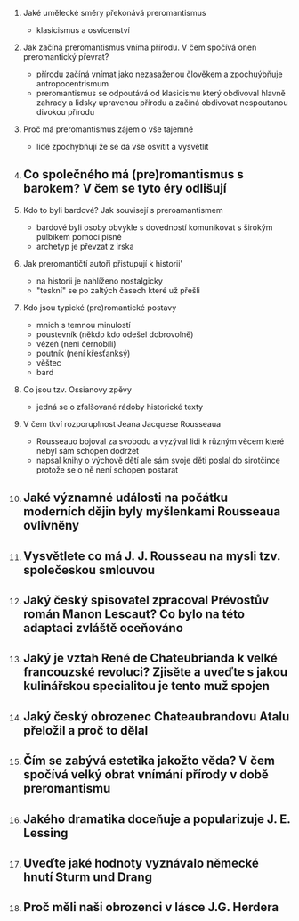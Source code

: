 1. Jaké umělecké směry překonává preromantismus
   - klasicismus a osvícenství
2. Jak začíná preromantismus vníma přírodu. V čem spočívá onen preromantický převrat?
   -  přírodu začíná vnímat jako nezasaženou člověkem a zpochuýbňuje antropocentrismum 
   - preromantismus se odpoutává od klasicismu který obdivoval hlavně zahrady a lidsky upravenou přírodu a začíná obdivovat nespoutanou divokou přírodu
3. Proč má preromantismus zájem o vše tajemné
   - lidé zpochybňují že se dá vše osvítit a vysvětlit
4. Co společného má (pre)romantismus s barokem? V čem se tyto éry odlišují
   - 
5. Kdo to byli bardové? Jak souvisejí s preroamantismem
   - bardové byli osoby obvykle s dovedností komunikovat s širokým pulbikem pomocí písně
   - archetyp je převzat z irska
6. Jak preromantičtí autoři přistupují k historii'
   - na historii je nahlíženo nostalgicky
   - "teskní" se po zaltých časech které už přešli
7. Kdo jsou typické (pre)romantické postavy
   - mnich s temnou minulostí
   - poustevník (někdo kdo odešel dobrovolně)
   - vězeň (není černobílí)
   - poutník (není křesťanksý)
   - věštec
   - bard
8. Co jsou tzv. Ossianovy zpěvy
   - jedná se o zfalšované rádoby historické texty
9. V čem tkví rozporuplnost Jeana Jacquese Rousseaua
   - Rousseauo bojoval za svobodu a vyzýval lidi k různým věcem které nebyl sám schopen dodržet
   - napsal knihy o výchově dětí ale sám svoje děti poslal do sirotčince protože se o ně není schopen postarat
10. Jaké významné události na počátku moderních dějin byly myšlenkami Rousseaua ovlivněny
    - 


1. Vysvětlete co má J. J. Rousseau na mysli tzv. společeskou smlouvou
   - 
2. Jaký český spisovatel zpracoval Prévostův román Manon Lescaut? Co bylo na této adaptaci zvláště oceňováno
   - 
3. Jaký je vztah René de Chateubrianda k velké francouzské revoluci? Zjisěte a uveďte s jakou kulinářskou specialitou je tento muž spojen
   - 
4. Jaký český obrozenec Chateaubrandovu Atalu přeložil a proč to dělal
   - 
5. Čím se zabývá estetika jakožto věda? V čem spočívá velký obrat vnímání přírody v době preromantismu
   - 
6. Jakého dramatika doceňuje a popularizuje J. E. Lessing
   - 
7. Uveďte jaké hodnoty vyznávalo německé hnutí Sturm und Drang
   - 
8. Proč měli naši obrozenci v lásce J.G. Herdera
   - 